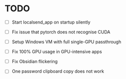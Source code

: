 # TODO

- [ ] Start localsend_app on startup silently
- [ ] Fix issue that pytorch does not recognise CUDA
- [ ] Setup Windows VM with full single-GPU passthrough
- [ ] Fix 100% GPU usage in GPU-intensive apps
- [ ] Fix Obsidian flickering
- [ ] One password clipboard copy does not work

